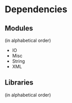 # Dependencies

## Modules
(in alphabetical order)

* IO
* Misc
* String
* XML

## Libraries
(in alphabetical order)
